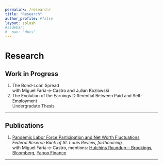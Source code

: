 ```yaml
---
permalink: /research/
title: "Research"
author_profile: #false
layout: splash
#sidebar:
#  nav: "docs"
---
```


# Research


## Work in Progress
1. The Bond-Loan Spread <br/>
with Miguel Faria-e-Castro and Julian Kozlowski 
1. The Evolution of the Earnings Differential Between Paid and Self-Employment <br/>
Undergradute Thesis <br/>
---
## Publications
1. [Pandemic Labor Force Participation and Net Worth Fluctuations](https://s3.amazonaws.com/real.stlouisfed.org/wp/2023/2023-010.pdf) <br/>
*Federal Reserve Bank of St. Louis Review, forthcoming* <br/>
with Miguel Faria-e-Castro, mentions: [Hutchins Roundup-- Brookings](https://www.brookings.edu/articles/hutchins-roundup-net-worth-and-retirement-inflation-dynamics-and-more/), [Bloomberg](https://www.bloomberg.com/news/articles/2023-06-21/pandemic-retirees-head-back-to-work-in-us-as-asset-boom-fades),   [Yahoo Finance](https://finance.yahoo.com/news/pandemic-retirees-us-head-back-184232104.html?guccounter=1&guce_referrer=aHR0cHM6Ly9mYXJpYWVjYXN0cm8ubmV0Lw&guce_referrer_sig=AQAAAAV5FWnKGpiQAINIo9j-Z3wwYU7Y0F2sq62Z_uHHEOb2BZOZVY8GoLkO0Tc7BK2BevMAB895ALQRpg9UOwUEJ3pEtEwWmp32581Kxb3SlmPXaxEl5XGPThYtbSJvwyCmiGtcprTjEoilNVjjfJ1HK8f6GGskhiRv8ArAnzmGmMVD)
---
